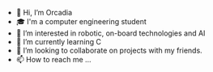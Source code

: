 - 👋 Hi, I’m Orcadia
- 🎓 I'm a computer engineering student
- 👀 I’m interested in robotic, on-board technologies and AI 
- 🌱 I’m currently learning C
- 💞️ I’m looking to collaborate on projects with my friends.
- 📫 How to reach me ...

<!---
Orcadia/Orcadia is a ✨ special ✨ repository because its `README.md` (this file) appears on your GitHub profile.
You can click the Preview link to take a look at your changes.
--->
